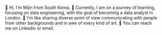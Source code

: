 
🎉 Hi, I'm Mijin from South Korea.
🌱 Currently, I am on a journey of learning, focusing on data engineering, with the goal of becoming a data analyst in London.
👀 I'm like sharing diverse point of view communicating with people from other backgrounds and in awe of every kind of art.
💌 You can reach me on Linkedin or email.

